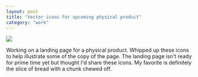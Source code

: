 ```yaml
---
layout: post
title: "Vector icons for upcoming physical product"
category: "work"
---
```


![](http://i.michaellee.co/20150705-icon-set.jpg)

Working on a landing page for a physical product. Whipped up these icons to help illustrate some of the copy of the page. The landing page isn't ready for prime time yet but thought I'd share these icons. My favorite is definitely the slice of bread with a chunk chewed off.